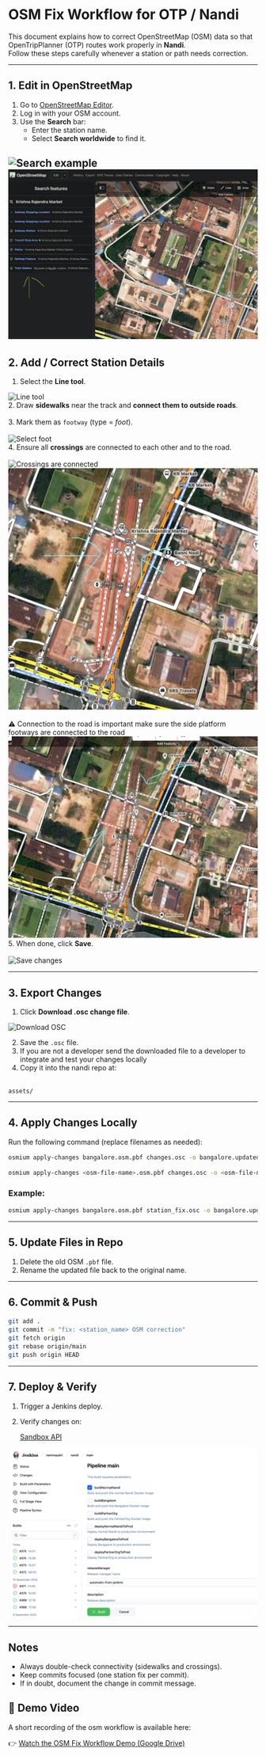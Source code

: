 # OSM Fix Workflow for OTP / Nandi

This document explains how to correct OpenStreetMap (OSM) data so that OpenTripPlanner (OTP) routes work properly in **Nandi**.  
Follow these steps carefully whenever a station or path needs correction.

---

## 1. Edit in OpenStreetMap

1. Go to [OpenStreetMap Editor](https://www.openstreetmap.org/edit).  
2. Log in with your OSM account.  
3. Use the **Search** bar:  
   - Enter the station name.  
   - Select **Search worldwide** to find it.  

![Search example](img/step1_search.png)
<br>
![Search example-Next-Step](img/step1_continued.png)
---

## 2. Add / Correct Station Details

1. Select the **Line tool**.  

![Line tool](img/step2_line_tool.png)
<br>
2. Draw **sidewalks** near the track and **connect them to outside roads**.  
<br>
3. Mark them as `footway` (type = *foot*).  
<br>
![Select foot](img/step3_foot.png)
<br>
4. Ensure all **crossings** are connected to each other and to the road.  
<br>
![Crossings are connected](img/step4_crossings.png)
<br>
![Sidewalks and crossings](img/step4_sidewalks.png)
<br>
<br>
⚠️ Connection to the road is important make sure the side platform footways are connected to the road
![Finalized with connection to nearby roads](img/connect_to_roads.png)
5. When done, click **Save**.  
<br>
![Save changes](img/step5_save.png)

---

## 3. Export Changes

1. Click **Download .osc change file**.  

![Download OSC](img/step6_download.png)

2. Save the `.osc` file.
3. If you are not a developer send the downloaded file to a developer to integrate and test your changes locally
4. Copy it into the nandi repo at:  

```

assets/

````

---

## 4. Apply Changes Locally

Run the following command (replace filenames as needed):

```bash
osmium apply-changes bangalore.osm.pbf changes.osc -o bangalore.updated.osm.pbf
````

```bash
osmium apply-changes <osm-file-name>.osm.pbf changes.osc -o <osm-file-name>.updated.osm.pbf
```

### Example:

```bash
osmium apply-changes bangalore.osm.pbf station_fix.osc -o bangalore.updated.osm.pbf
```

---

## 5. Update Files in Repo

1. Delete the old OSM `.pbf` file.
2. Rename the updated file back to the original name.

---

## 6. Commit & Push

```bash
git add .
git commit -m "fix: <station_name> OSM correction"
git fetch origin
git rebase origin/main
git push origin HEAD
```

---

## 7. Deploy & Verify

1. Trigger a Jenkins deploy.
2. Verify changes on:

   [Sandbox API](https://api.sandbox.moving.tech/nandi/)

![Jenkins deploy](img/step7_jenkins.png)

---

## Notes

* Always double-check connectivity (sidewalks and crossings).
* Keep commits focused (one station fix per commit).
* If in doubt, document the change in commit message.

## 🎥 Demo Video

A short recording of the osm workflow is available here:  

👉 [Watch the OSM Fix Workflow Demo (Google Drive)](https://drive.google.com/file/d/17_zozcRZQQq3xgY4mhmcB-16J-cdBohO/view?usp=sharing)
